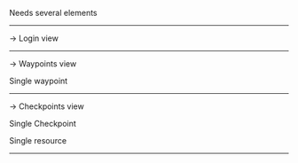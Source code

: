 
Needs several elements

-------

-> Login view

-------

-> Waypoints view

Single waypoint

-----

-> Checkpoints view

Single Checkpoint

Single resource

------


